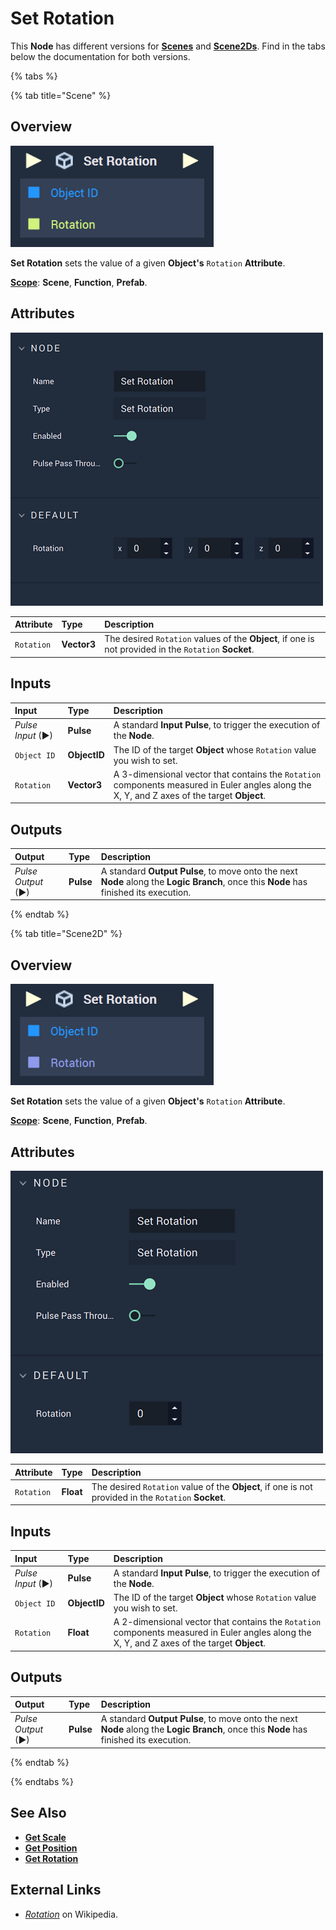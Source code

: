 # Set Rotation

This **Node** has different versions for [**Scenes**](../../../objects-and-types/project-objects/scene.md) and [**Scene2Ds**](../../../objects-and-types/project-objects/scene2d.md). Find in the tabs below the documentation for both versions.


{% tabs %}

{% tab title="Scene" %}

## Overview

![The Set Rotation Node.](../../../.gitbook/assets/setrotationupdatedimage.png)

**Set Rotation** sets the value of a given **Object's** `Rotation` **Attribute**.

[**Scope**](../../overview.md#scopes): **Scene**, **Function**, **Prefab**.

## Attributes

![The Set Rotation Node Attributes.](../../../.gitbook/assets/setrotationatts3d.png)

| Attribute | Type | Description |
| :--- | :--- | :--- |
| `Rotation` | **Vector3** | The desired `Rotation` values of the **Object**, if one is not provided in the `Rotation` **Socket**. |

## Inputs

| Input | Type | Description |
| :--- | :--- | :--- |
| _Pulse Input_ \(►\) | **Pulse** | A standard **Input Pulse**, to trigger the execution of the **Node**. |
| `Object ID` | **ObjectID** | The ID of the target **Object** whose `Rotation` value you wish to set. |
| `Rotation` | **Vector3** | A 3-dimensional vector that contains the `Rotation` components measured in Euler angles along the X, Y, and Z axes of the target **Object**. |

## Outputs

| Output | Type | Description |
| :--- | :--- | :--- |
| _Pulse Output_ \(►\) | **Pulse** | A standard **Output Pulse**, to move onto the next **Node** along the **Logic Branch**, once this **Node** has finished its execution. |


{% endtab %}


{% tab title="Scene2D" %}



## Overview

![The Set Rotation Node.](../../../.gitbook/assets/setrotationnode2d.png)

**Set Rotation** sets the value of a given **Object's** `Rotation` **Attribute**.

[**Scope**](../../overview.md#scopes): **Scene**, **Function**, **Prefab**.

## Attributes

![The Set Rotation Node Attributes.](../../../.gitbook/assets/setrotationatts2d.png)

| Attribute | Type | Description |
| :--- | :--- | :--- |
| `Rotation` | **Float** | The desired `Rotation` value of the **Object**, if one is not provided in the `Rotation` **Socket**. |

## Inputs

| Input | Type | Description |
| :--- | :--- | :--- |
| _Pulse Input_ \(►\) | **Pulse** | A standard **Input Pulse**, to trigger the execution of the **Node**. |
| `Object ID` | **ObjectID** | The ID of the target **Object** whose `Rotation` value you wish to set. |
| `Rotation` | **Float** | A 2-dimensional vector that contains the `Rotation` components measured in Euler angles along the X, Y, and Z axes of the target **Object**. |

## Outputs

| Output | Type | Description |
| :--- | :--- | :--- |
| _Pulse Output_ \(►\) | **Pulse** | A standard **Output Pulse**, to move onto the next **Node** along the **Logic Branch**, once this **Node** has finished its execution. |






{% endtab %}

{% endtabs %}

## See Also

* [**Get Scale**](get-scale.md)
* [**Get Position**](get-position.md)
* [**Get Rotation**](get-position.md)

## External Links

* [_Rotation_](https://en.wikipedia.org/wiki/Euler_angles) on Wikipedia.

